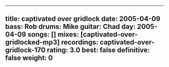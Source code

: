 
---
title: captivated over gridlock
date: 2005-04-09
bass:	Rob
drums:	Mike
guitar:	Chad
day: 2005-04-09
songs: []
mixes: [captivated-over-gridlocked-mp3]
recordings: captivated-over-gridlock-170
rating: 3.0
best: false
definitive: false
weight: 0
---
